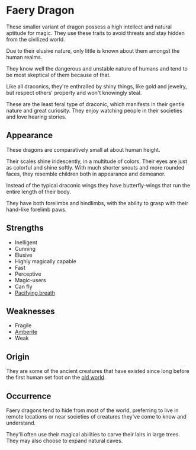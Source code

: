 # Faery Dragon
These smaller variant of dragon possess a high intellect and natural aptitude for magic. They use these traits to avoid threats and stay hidden from the civilized world. 

Due to their elusive nature, only little is known about them amongst the human realms. 

They know well the dangerous and unstable nature of humans and tend to be most skeptical of them because of that. 

Like all draconics, they're enthralled by shiny things, like gold and jewelry, but respect others' property and won't knowingly steal. 

These are the least feral type of draconic, which manifests in their gentle nature and great curiosity. They enjoy watching people in their societies and love hearing stories. 

## Appearance
These dragons are comparatively small at about human height. 

Their scales shine iridescently, in a multitude of colors. Their eyes are just as colorful and shine softly. With much shorter snouts and more rounded faces, they resemble children both in appearance and demeanor. 

Instead of the typical draconic wings they have butterfly-wings that run the entire length of their body. 

They have both forelimbs and hindlimbs, with the ability to grasp with their hand-like forelimb paws. 

## Strengths
* Inelligent
* Cunning
* Elusive
* Highly magically capable
* Fast
* Perceptive
* Magic-users
* Can fly
* [Pacifying breath]()

## Weaknesses
* Fragile
* [Amberite](../../magic/amberite)
* Weak

## Origin
They are some of the ancient creatures that have existed since long before the first human set foot on the [old world](../../world/world). 

## Occurrence
Faery dragons tend to hide from most of the world, preferring to live in remote locations or near societies of creatures they've come to know and understand. 

They'll often use their magical abilities to carve their lairs in large trees. They may also choose to expand natural caves. 